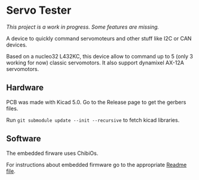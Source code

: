 Servo Tester
=============

_This project is a work in progress. Some features are missing._

A device to quickly command servomoteurs and other stuff like I2C or CAN devices.

Based on a nucleo32 L432KC, this device allow to command up to 5 (only 3 working for now) classic servomotors.
It also support dynamixel AX-12A servomotors.


## Hardware

PCB was made with Kicad 5.0. Go to the Release page to get the gerbers files.

Run `git submodule update --init --recursive` to fetch kicad libraries.

## Software

The embedded firware uses ChibiOs.

For instructions about embedded firmware go to the appropriate [Readme file](software/embedded/Readme.md).

